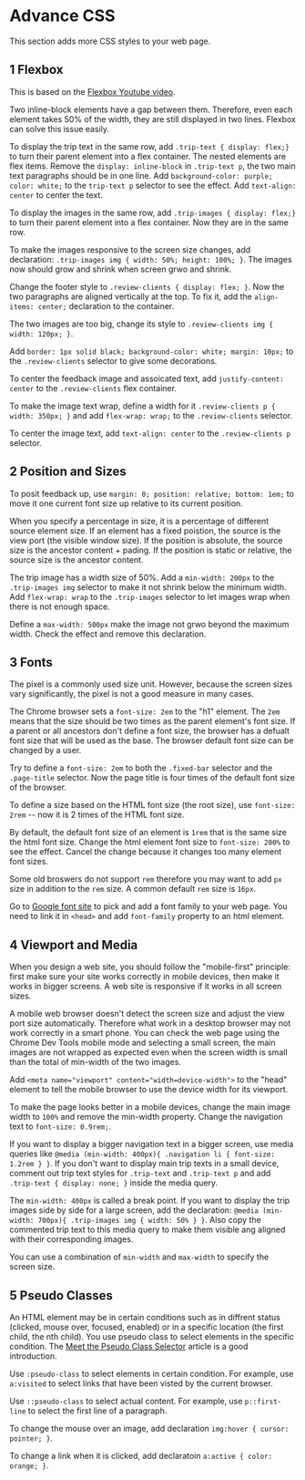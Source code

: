 # Advance CSS

This section adds more CSS styles to your web page.

## 1 Flexbox

This is based on the [Flexbox Youtube video](https://www.youtube.com/playlist?list=PL55RiY5tL51rv_vo3TM3Byu71RYchX_l_).

Two inline-block elements have a gap between them. Therefore, even each element takes 50% of the width, they are still displayed in two lines. Flexbox can solve this issue easily.

To display the trip text in the same row, add `.trip-text { display: flex;}` to turn their parent element into a flex container. The nested elements are flex items. Remove the `display: inline-block` in `.trip-text p`, the two main text paragraphs should be in one line. Add `background-color: purple; color: white;` to the `trip-text p` selector to see the effect. Add `text-align: center` to center the text.

To display the images in the same row, add `.trip-images { display: flex;}` to turn their parent element into a flex container. Now they are in the same row.

To make the images responsive to the screen size changes, add declaration: `.trip-images img { width: 50%; height: 100%; }`. The images now should grow and shrink when screen grwo and shrink.

Change the footer style to `.review-clients { display: flex; }`. Now the two paragraphs are aligned vertically at the top. To fix it, add the `align-items: center;` declaration to the container.

The two images are too big, change its style to `.review-clients img { width: 120px; }`.

Add `border: 1px solid black; background-color: white; margin: 10px;` to the `.review-clients` selector to give some decorations.

To center the feedback image and assoicated text, add `justify-content: center` to the `.review-clients` flex container.

To make the image text wrap, define a width for it `.review-clients p { width: 350px; }` and add `flex-wrap: wrap;` to the `.review-clients` selector.

To center the image text, add `text-align: center` to the `.review-clients p` selector.

## 2 Position and Sizes

To posit feedback up, use `margin: 0; position: relative; bottom: 1em;` to move it one current font size up relative to its current position.

When you specify a percentage in size, it is a percentage of different source element size. If an element has a fixed poistion, the source is the view port (the visible window size). If the position is absolute, the source size is the ancestor content + pading. If the position is static or relative, the source size is the ancestor content.

The trip image has a width size of 50%. Add a `min-width: 200px` to the `.trip-images img` selector to make it not shrink below the minimum width. Add `flex-wrap: wrap` to the `.trip-images` selector to let images wrap when there is not enough space.

Define a `max-width: 500px` make the image not grwo beyond the maximum width. Check the effect and remove this declaration.

## 3 Fonts

The pixel is a commonly used size unit. However, because the screen sizes vary significantly, the pixel is not a good measure in many cases.

The Chrome browser sets a `font-size: 2em` to the "h1" element. The `2em` means that the size should be two times as the parent element's font size. If a parent or all ancestors don't define a font size, the browser has a defualt font size that will be used as the base. The browser default font size can be changed by a user.

Try to define a `font-size: 2em` to both the `.fixed-bar` selector and the `.page-title` selector. Now the page title is four times of the default font size of the browser.

To define a size based on the HTML font size (the root size), use `font-size: 2rem` -- now it is 2 times of the HTML font size.

By default, the default font size of an element is `1rem` that is the same size the html font size. Change the html element font size to `font-size: 200%` to see the effect. Cancel the change because it changes too many element font sizes.

Some old broswers do not support `rem` therefore you may want to add `px` size in addition to the `rem` size. A common default `rem` size is `16px`.

Go to [Google font site](https://fonts.google.com) to pick and add a font family to your web page. You need to link it in `<head>` and add `font-family` property to an html element.

## 4 Viewport and Media

When you design a web site, you should follow the "mobile-first" principle: first make sure your site works correctly in mobile devices, then make it works in bigger screens. A web site is responsive if it works in all screen sizes.

A mobile web browser doesn't detect the screen size and adjust the view port size automatically. Therefore what work in a desktop browser may not work correctly in a smart phone. You can check the web page using the Chrome Dev Tools mobile mode and selecting a small screen, the main images are not wrapped as expected even when the screen width is small than the total of min-width of the two images.

Add `<meta name="viewport" content="width=device-width">` to the "head" element to tell the mobile browser to use the device width for its viewport.

To make the page looks better in a mobile devices, change the main image width to `100%` and remove the min-width property. Change the navigation text to `font-size: 0.9rem;`.

If you want to display a bigger navigation text in a bigger screen, use media queries like `@media (min-width: 400px){ .navigation li { font-size: 1.2rem } }`. If you don't want to display main trip texts in a small device, comment out trip text styles for `.trip-text` and `.trip-text p` and add `.trip-text { display: none; }` inside the media query.

The `min-width: 400px` is called a break point. If you want to display the trip images side by side for a large screen, add the declaration: `@media (min-width: 700px){ .trip-images img { width: 50% } }`. Also copy the commented trip text to this media query to make them visible ang aligned with their corresponding images.

You can use a combination of `min-width` and `max-width` to specify the screen size.

## 5 Pseudo Classes

An HTML element may be in certain conditions such as in diffrent status (clicked, mouse over, focused, enabled) or in a specific location (the first child, the nth child). You use pseudo class to select elements in the specific condition. The [Meet the Pseudo Class Selector](https://css-tricks.com/pseudo-class-selectors/) article is a good introduction.

Use `:pseudo-class` to select elements in certain condition. For example, use `a:visited` to select links that have been visted by the current browser.

Use `::pseudo-class` to select actual content. For example, use `p::first-line` to select the first line of a paragraph.

To change the mouse over an image, add declaration `img:hover { cursor: pointer; }`.

To change a link when it is clicked, add declaratoin `a:active { color: orange; }`.
